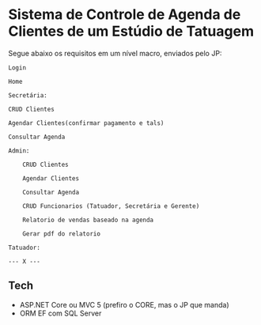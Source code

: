 # Sistema de Controle de Agenda de Clientes de um Estúdio de Tatuagem

Segue abaixo os requisitos em um nível macro, enviados pelo JP:

    Login

    Home

    Secretária:

    CRUD Clientes

    Agendar Clientes(confirmar pagamento e tals)

    Consultar Agenda 
    
    Admin:

        CRUD Clientes

        Agendar Clientes

        Consultar Agenda 
        
        CRUD Funcionarios (Tatuador, Secretária e Gerente)

        Relatorio de vendas baseado na agenda

        Gerar pdf do relatorio

    Tatuador:

    --- X ---

## Tech

- ASP.NET Core ou MVC 5 (prefiro o CORE, mas o JP que manda)
- ORM EF com SQL Server